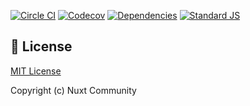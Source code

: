 <!-- [![npm version][npm-version-src]][npm-version-href] -->
<!-- [![npm downloads][npm-downloads-src]][npm-downloads-href] -->
[![Circle CI][circle-ci-src]][circle-ci-href]
[![Codecov][codecov-src]][codecov-href]
[![Dependencies][david-dm-src]][david-dm-href]
[![Standard JS][standard-js-src]][standard-js-href]


## 📑 License

[MIT License](./LICENSE)

Copyright (c) Nuxt Community

<!-- Badges -->
<!-- [npm-version-src]: https://img.shields.io/npm/dt/@nuxtjs/axios.svg?style=flat-square -->
<!-- [npm-version-href]: https://npmjs.com/package/@nuxtjs/axios -->
<!-- [npm-downloads-src]: https://img.shields.io/npm/v/@nuxtjs/axios/latest.svg?style=flat-square -->
<!-- [npm-downloads-href]: https://npmjs.com/package/@nuxtjs/axios -->
[circle-ci-src]: https://img.shields.io/circleci/project/github/kdydesign/nuxt-moment-module/master.svg?style=flat-square
[circle-ci-href]: https://circleci.com/gh/kdydesign/nuxt-moment-module/tree/master
[codecov-src]: https://img.shields.io/codecov/c/github/kdydesign/nuxt-moment-module.svg?style=flat-square
[codecov-href]: https://codecov.io/gh/kdydesign/nuxt-moment-module
[david-dm-src]: https://david-dm.org/nuxt-community/axios-module/status.svg?style=flat-square
[david-dm-href]: https://david-dm.org/nuxt-community/axios-module
[standard-js-src]: https://img.shields.io/badge/code_style-standard-brightgreen.svg?style=flat-square
[standard-js-href]: https://standardjs.com
